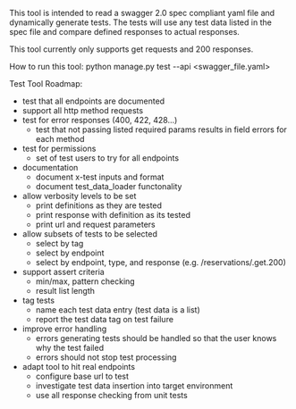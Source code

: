 This tool is intended to read a swagger 2.0 spec compliant yaml file and dynamically generate tests.
The tests will use any test data listed in the spec file and compare defined responses to actual responses.

This tool currently only supports get requests and 200 responses.

How to run this tool:
python manage.py test --api <swagger_file.yaml>

Test Tool Roadmap:
- test that all endpoints are documented
- support all http method requests
- test for error responses (400, 422, 428...) 
  - test that not passing listed required params results in field errors for each method
- test for permissions
  - set of test users to try for all endpoints
- documentation
  - document x-test inputs and format
  - document test_data_loader functonality
- allow verbosity levels to be set
  - print definitions as they are tested
  - print response with definition as its tested
  - print url and request parameters
- allow subsets of tests to be selected
  - select by tag
  - select by endpoint
  - select by endpoint, type, and response (e.g. /reservations/.get.200)
- support assert criteria
  - min/max, pattern checking
  - result list length
- tag tests
  - name each test data entry (test data is a list)
  - report the test data tag on test failure
- improve error handling
  - errors generating tests should be handled so that the user knows why the test failed 
  - errors should not stop test processing
- adapt tool to hit real endpoints
  - configure base url to test
  - investigate test data insertion into target environment
  - use all response checking from unit tests

